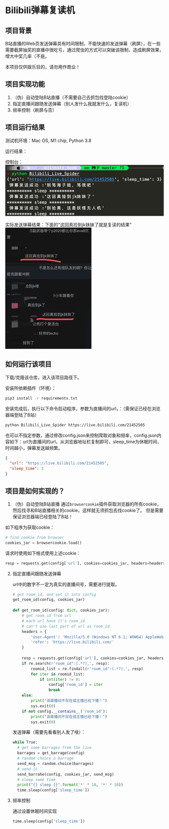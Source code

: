 # Bilibili弹幕复读机

## 项目背景
B站直播的Web页发送弹幕具有时间限制，不能快速的发送弹幕（刷屏），在一些需要截屏抽奖的直播中很吃亏，通过爬虫的方式可以突破该限制，造成刷屏效果，增大中奖几率（不是。

本项目仅供娱乐目的，请勿用作商业！

## 项目实现功能

1. （伪）自动登陆B站直播（不需要自己去抓包找登陆cookie）
2. 指定直播间跟随发送弹幕（别人发什么我就发什么，复读机）
3. 频率控制（刷屏与否）

## 项目运行结果
测试机环境：Mac OS, M1 chip, Python 3.8

运行结果：

控制台：
![控制台结果](Image/img_exec.png)

实际发送弹幕结果：下面的“这回真捡到jk妹妹了就是复读的结果”
![弹幕结果](Image/img_result.png)



## 如何运行该项目

下载/克隆该仓库，进入该项目路径下。

安装所依赖插件（环境）：

```sh
pip3 install -r requirements.txt
```

安装完成后，执行以下命令启动程序，参数为直播间的url，：（需保证已经在浏览器端登陆了B站）

```sh
python Bilibili_Live_Spider https://live.bilibili.com/21452505
```

也可以不指定参数，通过修改config.json来控制爬取对象和频率，config.json内容如下：url为直播间的url，从浏览器地址栏复制即可，sleep_time为休眠时间，时间越小，弹幕发送越频繁。

```json
{
  "url": "https://live.bilibili.com/21452505",
  "sleep_time": 3
}
```

## 项目是如何实现的？
1. （伪）自动登陆B站直播
    通过`browsercookie`插件获取浏览器的所有cookie，然后找寻和B站直播相关的cookie，这样就无须抓包去找cookie了。
    但是需要保证浏览器端已经登陆了B站！

  如下程序为获取cookie：

  ```python
  # find cookie from browser
  cookies_jar = browsercookie.load()
  ```

  请求时使用如下格式使用上述cookie：

  ```python
  resp = requests.get(config['url'], cookies=cookies_jar, headers=headers).text
  ```

  

2. 指定直播间跟随发送弹幕

   url中的数字不一定为真实的直播间号，需要进行提取。

   ```python
   # get room_id, and set it into config
   get_room_id(config, cookies_jar)
   
   def get_room_id(config: dict, cookies_jar):
       # get room_id from url
       # each url have it's room_id
       # can't use last part of url as room_id
       headers = {
           'User-Agent': 'Mozilla/5.0 (Windows NT 6.1; WOW64) AppleWebKit/537.36 (KHTML, like Gecko) Chrome/55.0.2883.87 Safari/537.36',
           'refer': 'https://live.bilibili.com/'
       }
   
       resp = requests.get(config['url'], cookies=cookies_jar, headers=headers).text
       if re.search(r'room_id":(.*?),', resp):
           roomid_list = re.findall(r'room_id":(.*?),', resp)
           for iter in roomid_list:
               if int(iter) != 0:
                   config['room_id'] = iter
                   break
       else:
           print("该直播间不存在或主播已经下播！")
           sys.exit(0)
       if not config.__contains__('room_id'):
           print("该直播间不存在或主播已经下播！")
           sys.exit(0)
   ```

   发送弹幕（需要先看看别人发了啥）：

   ```python
   while True:
     # get some barrages from the live
     barrages = get_barrage(config)
     # random choice a barrage
     send_msg = random.choice(barrages)
     # send it
     send_barrahe(config, cookies_jar, send_msg)
     # sleep some time
     print("{} sleep {}".format('*' * 10, '*' * 10))
     time.sleep(config['sleep_time'])
   ```

   

3. 频率控制

   通过设置休眠时间实现
   
   ```python
   time.sleep(config['sleep_time'])
   ```


